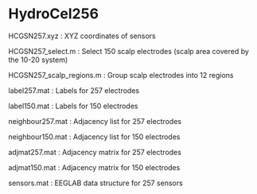 # HydroCel256

HCGSN257.xyz : XYZ coordinates of sensors

HCGSN257_select.m : Select 150 scalp electrodes (scalp area covered by the 10-20 system)

HCGSN257_scalp_regions.m : Group scalp electrodes into 12 regions

label257.mat : Labels for 257 electrodes

label150.mat : Labels for 150 electrodes

neighbour257.mat : Adjacency list for 257 electrodes

neighbour150.mat : Adjacency list for 150 electrodes

adjmat257.mat : Adjacency matrix for 257 electrodes

adjmat150.mat : Adjacency matrix for 150 electrodes

sensors.mat : EEGLAB data structure for 257 sensors
